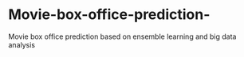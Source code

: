 # Movie-box-office-prediction-
Movie box office prediction based on ensemble learning and big data analysis
